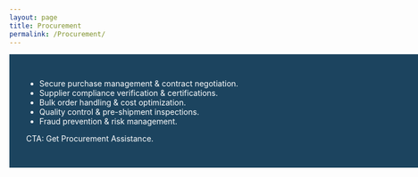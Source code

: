 ```yaml
---
layout: page
title: Procurement
permalink: /Procurement/
---
```


<div class="post-content" style="background-color:#1c445f;width:850px;color:white;padding: 30px;">

<ul>
<li>Secure purchase management & contract negotiation.</li>
<li>Supplier compliance verification & certifications.</li>
<li>Bulk order handling & cost optimization.</li>
<li>Quality control & pre-shipment inspections.</li>
<li>Fraud prevention & risk management.</li>
</ul>
<p>CTA: Get Procurement Assistance.</p>

</div>